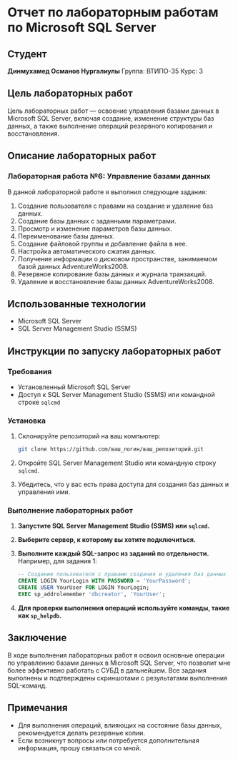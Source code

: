 # Отчет по лабораторным работам по Microsoft SQL Server

## Студент
**Динмухамед Османов Нургалиулы**
Группа: ВТИПО-35
Курс: 3

## Цель лабораторных работ
Цель лабораторных работ — освоение управления базами данных в Microsoft SQL Server, включая создание, изменение структуры баз данных, а также выполнение операций резервного копирования и восстановления.

## Описание лабораторных работ

### Лабораторная работа №6: Управление базами данных
В данной лабораторной работе я выполнил следующие задания:

1. Создание пользователя с правами на создание и удаление баз данных.
2. Создание базы данных с заданными параметрами.
3. Просмотр и изменение параметров базы данных.
4. Переименование базы данных.
5. Создание файловой группы и добавление файла в нее.
6. Настройка автоматического сжатия данных.
7. Получение информации о дисковом пространстве, занимаемом базой данных AdventureWorks2008.
8. Резервное копирование базы данных и журнала транзакций.
9. Удаление и восстановление базы данных AdventureWorks2008.

## Использованные технологии
- Microsoft SQL Server
- SQL Server Management Studio (SSMS)

## Инструкции по запуску лабораторных работ

### Требования
- Установленный Microsoft SQL Server
- Доступ к SQL Server Management Studio (SSMS) или командной строке `sqlcmd`

### Установка
1. Склонируйте репозиторий на ваш компьютер:

   ```bash
   git clone https://github.com/ваш_логин/ваш_репозиторий.git
   ```

2. Откройте SQL Server Management Studio или командную строку `sqlcmd`.

3. Убедитесь, что у вас есть права доступа для создания баз данных и управления ими.

### Выполнение лабораторных работ
1. **Запустите SQL Server Management Studio (SSMS) или `sqlcmd`.**

2. **Выберите сервер, к которому вы хотите подключиться.**

3. **Выполните каждый SQL-запрос из заданий по отдельности.** Например, для задания 1:

   ```sql
   -- Создание пользователя с правами создания и удаления баз данных
   CREATE LOGIN YourLogin WITH PASSWORD = 'YourPassword';
   CREATE USER YourUser FOR LOGIN YourLogin;
   EXEC sp_addrolemember 'dbcreator', 'YourUser';
   ```

4. **Для проверки выполнения операций используйте команды, такие как `sp_helpdb`.**

## Заключение
В ходе выполнения лабораторных работ я освоил основные операции по управлению базами данных в Microsoft SQL Server, что позволит мне более эффективно работать с СУБД в дальнейшем. Все задания выполнены и подтверждены скриншотами с результатами выполнения SQL-команд.

## Примечания
- Для выполнения операций, влияющих на состояние базы данных, рекомендуется делать резервные копии.
- Если возникнут вопросы или потребуется дополнительная информация, прошу связаться со мной.
